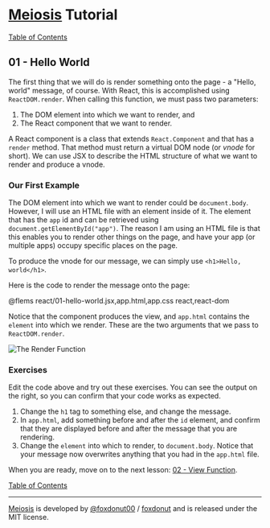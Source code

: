 # [Meiosis](https://meiosis.js.org) Tutorial

[Table of Contents](toc.html)

## 01 - Hello World

The first thing that we will do is render something onto the page - a "Hello, world" message,
of course. With React, this is accomplished using `ReactDOM.render`. When calling this function, we
must pass two parameters:

1. The DOM element into which we want to render, and
1. The React component that we want to render.

A React component is a class that extends `React.Component` and that has a `render` method.
That method must return a virtual DOM node (or _vnode_ for short). We can use JSX to describe the
HTML structure of what we want to render and produce a vnode.

### Our First Example

The DOM element into which we want to render could be `document.body`. However, I will use an
HTML file with an element inside of it. The element that has the `app` id and can be retrieved
using `document.getElementById("app")`. The reason I am using an HTML file is that this enables you
to render other things on the page, and have your app (or multiple apps) occupy specific places on
the page.

To produce the vnode for our message, we can simply use `<h1>Hello, world</h1>`.

Here is the code to render the message onto the page:

@flems react/01-hello-world.jsx,app.html,app.css react,react-dom

Notice that the component produces the view, and `app.html` contains the `element` into which we render.
These are the two arguments that we pass to `ReactDOM.render`.

![The Render Function](01-hello-world-02.svg)

### Exercises

Edit the code above and try out these exercises. You can see the output on the right, so you
can confirm that your code works as expected.

1. Change the `h1` tag to something else, and change the message.
1. In `app.html`, add something before and after the `id` element, and confirm that they are
displayed before and after the message that you are rendering.
1. Change the `element` into which to render, to `document.body`. Notice that your message
now overwrites anything that you had in the `app.html` file.

When you are ready, move on to the next lesson: [02 - View Function](02-view-function-react.html).

[Table of Contents](toc.html)

-----

[Meiosis](https://meiosis.js.org) is developed by [@foxdonut00](http://twitter.com/foxdonut00) / [foxdonut](https://github.com/foxdonut) and is released under the MIT license.
